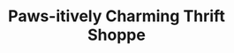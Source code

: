 ---
title: "Paws-itively Charming Thrift Shoppe"
url: /kingman/paws-itively-charming-thrift-shoppe/
shop: charity
---